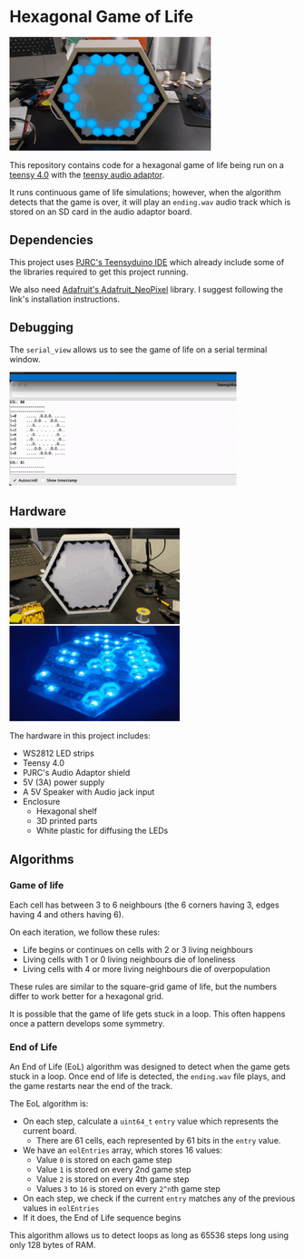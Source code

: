 # Hexagonal Game of Life

<p>
  <img src="doc/hex-game-of-life.gif" alt="hexagonal game of life">
</p>

This repository contains code for a hexagonal game of life being run on a [teensy 4.0](https://www.pjrc.com/store/teensy40.html) with the [teensy audio adaptor](https://www.pjrc.com/store/teensy3_audio.html).

It runs continuous game of life simulations; however, when the algorithm detects that the game is over, it will play an `ending.wav` audio track which is stored on an SD card in the audio adaptor board.

## Dependencies

This project uses [PJRC's Teensyduino IDE](https://www.pjrc.com/teensy/teensyduino.html) which already include some of the libraries required to get this project running. 

We also need [Adafruit's Adafruit_NeoPixel](https://github.com/adafruit/Adafruit_NeoPixel) library. I suggest following the link's installation instructions. 

## Debugging

The `serial_view` allows us to see the game of life on a serial terminal window.

<p>
  <img src="doc/serial.gif" width="400" alt="game of life on serial monitor">
</p>

## Hardware

<p>
  <img src="doc/hardware.gif" width="300" alt="game of life hardware">
  <img src="doc/hardware-grid.gif" width="300" alt="game of life leds">
</p>

The hardware in this project includes:
* WS2812 LED strips
* Teensy 4.0
* PJRC's Audio Adaptor shield
* 5V (3A) power supply
* A 5V Speaker with Audio jack input
* Enclosure
  * Hexagonal shelf
  * 3D printed parts
  * White plastic for diffusing the LEDs

## Algorithms

### Game of life

Each cell has between 3 to 6 neighbours (the 6 corners having 3, edges having 4 and others having 6).

On each iteration, we follow these rules:
* Life begins or continues on cells with 2 or 3 living neighbours
* Living cells with 1 or 0 living neighbours die of loneliness
* Living cells with 4 or more living neighbours die of overpopulation

These rules are similar to the square-grid game of life, but the numbers differ to work better for a hexagonal grid.

It is possible that the game of life gets stuck in a loop. This often happens once a pattern develops some symmetry.

### End of Life

An End of Life (EoL) algorithm was designed to detect when the game gets stuck in a loop. Once end of life is detected, the `ending.wav` file plays, and the game restarts near the end of the track.

The EoL algorithm is:
* On each step, calculate a `uint64_t` `entry` value which represents the current board.
  * There are 61 cells, each represented by 61 bits in the `entry` value.
* We have an `eolEntries` array, which stores 16 values:
  * Value `0` is stored on each game step
  * Value `1` is stored on every 2nd game step
  * Value `2` is stored on every 4th game step
  * Values `3` to `16` is stored on every `2^n`th game step
* On each step, we check if the current `entry` matches any of the previous values in `eolEntries`
* If it does, the End of Life sequence begins

This algorithm allows us to detect loops as long as 65536 steps long using only 128 bytes of RAM.







